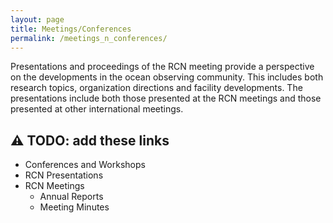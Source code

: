 ```yaml
---
layout: page
title: Meetings/Conferences
permalink: /meetings_n_conferences/
---
```


Presentations and proceedings of the RCN meeting provide a perspective on the developments in the ocean observing community. 
This includes both research topics, organization directions and facility developments. 
The presentations include both those presented at the RCN meetings and those presented at other international meetings.


## :warning: TODO: add these links
* Conferences and Workshops
* RCN Presentations
* RCN Meetings
    - Annual Reports
    - Meeting Minutes
